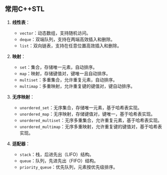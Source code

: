## 常用C++STL

1. **线性表**：
   - `vector`：动态数组，支持随机访问。
   - `deque`：双端队列，支持在两端高效插入和删除。
   - `list`：双向链表，支持在任意位置高效插入和删除。

2. **映射**：
   - `set`：集合，存储唯一元素，自动排序。
   - `map`：映射，存储键值对，键唯一且自动排序。
   - `multiset`：多重集合，允许重复元素，自动排序。
   - `multimap`：多重映射，允许重复键的键值对，键自动排序。

3. **无序映射**：
   - `unordered_set`：无序集合，存储唯一元素，基于哈希表实现。
   - `unordered_map`：无序映射，存储键值对，键唯一，基于哈希表实现。
   - `unordered_multiset`：无序多重集合，允许重复元素，基于哈希表实现。
   - `unordered_multimap`：无序多重映射，允许重复键的键值对，基于哈希表实现。

4. **适配器**：
   - `stack`：栈，后进先出（LIFO）结构。
   - `queue`：队列，先进先出（FIFO）结构。
   - `priority_queue`：优先队列，元素按优先级排序。